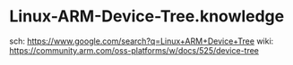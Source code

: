 # Linux-ARM-Device-Tree.knowledge
sch: https://www.google.com/search?q=Linux+ARM+Device+Tree wiki: https://community.arm.com/oss-platforms/w/docs/525/device-tree
